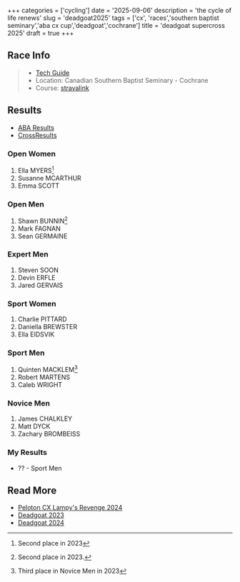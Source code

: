+++
categories = ['cycling']
date = '2025-09-06'
description = 'the cycle of life renews'
slug = 'deadgoat2025'
tags = ['cx', 'races','southern baptist seminary','aba cx cup','deadgoat','cochrane']
title = 'deadgoat supercross 2025'
draft = true
+++

## Race Info

> * [Tech Guide](https://drive.google.com/file/d/1oyWQSatDRL_ZEG-T_CVhCRPuZQbIxAVg/view) 
> * Location: Canadian Southern Baptist Seminary - Cochrane
> * Course: [stravalink](https://www.strava.com/segments/37743927)



## Results

* [ABA Results](https://www.albertabicycle.ab.ca/uploads/files/2024%20Documents/2024%20Race%20Results/2024%20Deadgoat%20CX%20FInal.pdf)
* [CrossResults](https://www.crossresults.com/race/12350)

### Open Women

1. Ella MYERS[^5]
2. Susanne MCARTHUR
3. Emma SCOTT

[^5]: Second place in 2023

### Open Men

1. Shawn BUNNIN[^4]
2. Mark FAGNAN
3. Sean GERMAINE

[^4]: Second place in 2023.

### Expert Men

1. Steven SOON
2. Devin ERFLE
3. Jared GERVAIS

### Sport Women

1. Charlie PITTARD
2. Daniella BREWSTER
3. Ella EIDSVIK

### Sport Men

1. Quinten MACKLEM[^6]
2. Robert MARTENS
3. Caleb WRIGHT

[^6]: Third place in Novice Men in 2023

### Novice Men

1. James CHALKLEY
2. Matt DYCK
3. Zachary BROMBEISS

### My Results

* ?? - Sport Men

## Read More

* [Peloton CX Lampy's Revenge 2024](../peloton2024/)
* [Deadgoat 2023](../deadgoat2023/)
* [Deadgoat 2024](../deadgoat2024/)
